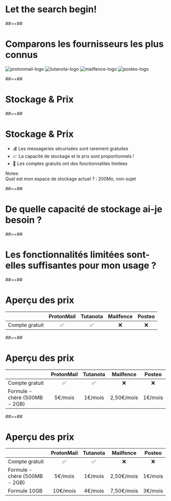 <!-- .slide: class="transition" -->

# Let the search begin!

##==##

<!-- .slide: class="email-providers flex-row" -->

# Comparons les fournisseurs les plus connus

![protonmail-logo](./assets/images/protonmail-logo.png)
![tutanota-logo](./assets/images/tutanota-logo.jpg)
![mailfence-logo](./assets/images/mailfence-logo.png)
![posteo-logo](./assets/images/posteo-logo.jpg)

<!-- .element: class="list-fragment" -->

##==##

<!-- .slide: class="transition bg-pink" -->

# Stockage & Prix

##==##

# Stockage & Prix

- 💰 Les messageries sécurisées sont rarement gratuites  
- 📈 La capacité de stockage et le prix sont proportionnels !  
- 🚫 Les comptes gratuits ont des fonctionnalités limitées
<!-- .element: class="list-fragment" -->

Notes:  
Quel est mon espace de stockage actuel ? : 200Mo, non-sujet

##==##
<!-- .slide: class="transition underline"-->

# De quelle capacité de stockage ai-je besoin ?

##==##
<!-- .slide: class="transition underline"-->

# Les fonctionnalités limitées sont-elles suffisantes pour mon usage ?

##==##
# Aperçu des prix

|                               | ProtonMail | Tutanota | Mailfence  | Posteo  |
| ----------------------------- | :--------: | :------: | :--------: | :-----: |
| Compte gratuit                |     ✅     |    ✅    |     ❌     |   ❌    |

##==##
# Aperçu des prix

|                               | ProtonMail | Tutanota | Mailfence  | Posteo  |
| ----------------------------- | :--------: | :------: | :--------: | :-----: |
| Compte gratuit                |     ✅     |    ✅    |     ❌     |   ❌    |
| Formule - chère (500MB - 2GB) |  5€/mois   | 1€/mois  | 2,50€/mois | 1€/mois |

##==##
# Aperçu des prix

|                               | ProtonMail | Tutanota | Mailfence  | Posteo  |
| ----------------------------- | :--------: | :------: | :--------: | :-----: |
| Compte gratuit                |     ✅     |    ✅    |     ❌     |   ❌    |
| Formule - chère (500MB - 2GB) |  5€/mois   | 1€/mois  | 2,50€/mois | 1€/mois |
| Formule 10GB                  |  10€/mois  | 4€/mois  | 7,50€/mois | 3€/mois |
